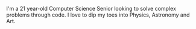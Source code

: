 I'm a 21 year-old Computer Science Senior looking to solve complex problems through code. I love to dip my toes into Physics, Astronomy and Art.
